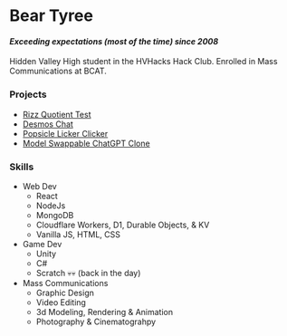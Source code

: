 # Bear Tyree 
#### *Exceeding expectations (most of the time) since 2008* <br />
Hidden Valley High student in the HVHacks Hack Club. Enrolled in Mass Communications at BCAT.
### Projects
- [Rizz Quotient Test](https://rizzquotient.com)
- [Desmos Chat](https://desmos.help/calculator)
- [Popsicle Licker Clicker](https://beartyree.github.io/PopsicleClicker/)
- [Model Swappable ChatGPT Clone](https://chatgpt-clone-76c.pages.dev/)
### Skills
- Web Dev
  - React
  - NodeJs
  - MongoDB
  - Cloudflare Workers, D1, Durable Objects, & KV
  - Vanilla JS, HTML, CSS
- Game Dev
  - Unity
  - C#
  - Scratch 💀💀 (back in the day) 
- Mass Communications
  - Graphic Design
  - Video Editing
  - 3d Modeling, Rendering & Animation
  - Photography & Cinematograhpy
